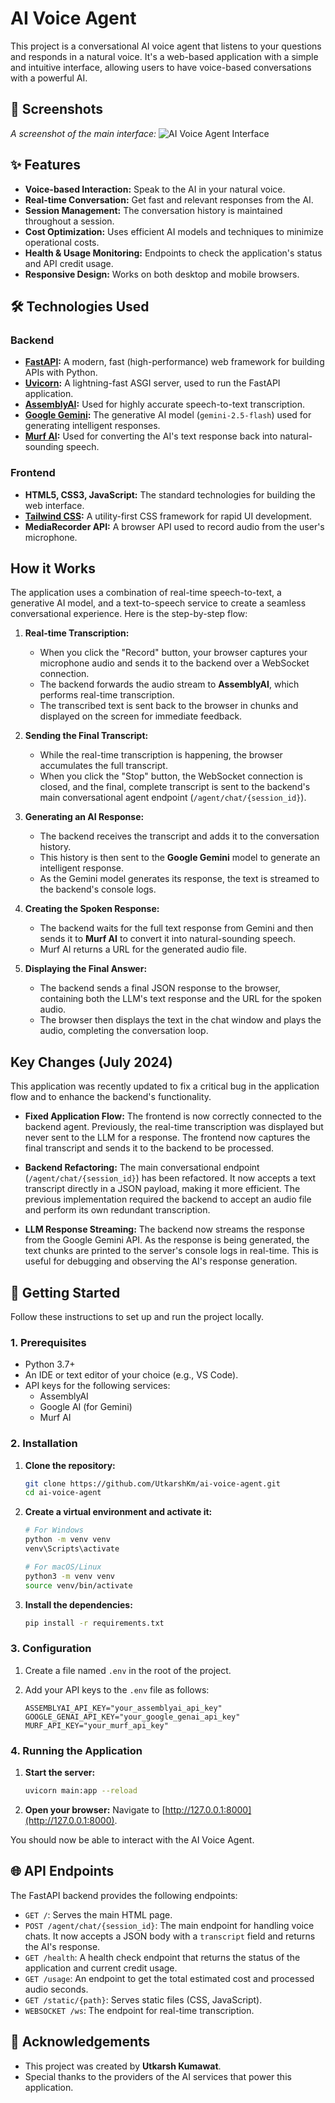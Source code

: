# AI Voice Agent

This project is a conversational AI voice agent that listens to your questions and responds in a natural voice. It's a web-based application with a simple and intuitive interface, allowing users to have voice-based conversations with a powerful AI.

## 📸 Screenshots



*A screenshot of the main interface:*
![AI Voice Agent Interface]( https://res.cloudinary.com/backend-tube/image/upload/v1755154372/Screenshot_2025-08-13_124951_zmw2xn.png )

## ✨ Features

*   **Voice-based Interaction:** Speak to the AI in your natural voice.
*   **Real-time Conversation:** Get fast and relevant responses from the AI.
*   **Session Management:** The conversation history is maintained throughout a session.
*   **Cost Optimization:** Uses efficient AI models and techniques to minimize operational costs.
*   **Health & Usage Monitoring:** Endpoints to check the application's status and API credit usage.
*   **Responsive Design:** Works on both desktop and mobile browsers.

## 🛠️ Technologies Used

### Backend

*   **[FastAPI](https://fastapi.tiangolo.com/):** A modern, fast (high-performance) web framework for building APIs with Python.
*   **[Uvicorn](https://www.uvicorn.org/):** A lightning-fast ASGI server, used to run the FastAPI application.
*   **[AssemblyAI](https://www.assemblyai.com/):** Used for highly accurate speech-to-text transcription.
*   **[Google Gemini](https://deepmind.google/technologies/gemini/):** The generative AI model (`gemini-2.5-flash`) used for generating intelligent responses.
*   **[Murf AI](https://murf.ai/):** Used for converting the AI's text response back into natural-sounding speech.

### Frontend

*   **HTML5, CSS3, JavaScript:** The standard technologies for building the web interface.
*   **[Tailwind CSS](https://tailwindcss.com/):** A utility-first CSS framework for rapid UI development.
*   **MediaRecorder API:** A browser API used to record audio from the user's microphone.

## How it Works

The application uses a combination of real-time speech-to-text, a generative AI model, and a text-to-speech service to create a seamless conversational experience. Here is the step-by-step flow:

1.  **Real-time Transcription:**
    *   When you click the "Record" button, your browser captures your microphone audio and sends it to the backend over a WebSocket connection.
    *   The backend forwards the audio stream to **AssemblyAI**, which performs real-time transcription.
    *   The transcribed text is sent back to the browser in chunks and displayed on the screen for immediate feedback.

2.  **Sending the Final Transcript:**
    *   While the real-time transcription is happening, the browser accumulates the full transcript.
    *   When you click the "Stop" button, the WebSocket connection is closed, and the final, complete transcript is sent to the backend's main conversational agent endpoint (`/agent/chat/{session_id}`).

3.  **Generating an AI Response:**
    *   The backend receives the transcript and adds it to the conversation history.
    *   This history is then sent to the **Google Gemini** model to generate an intelligent response.
    *   As the Gemini model generates its response, the text is streamed to the backend's console logs.

4.  **Creating the Spoken Response:**
    *   The backend waits for the full text response from Gemini and then sends it to **Murf AI** to convert it into natural-sounding speech.
    *   Murf AI returns a URL for the generated audio file.

5.  **Displaying the Final Answer:**
    *   The backend sends a final JSON response to the browser, containing both the LLM's text response and the URL for the spoken audio.
    *   The browser then displays the text in the chat window and plays the audio, completing the conversation loop.

## Key Changes (July 2024)

This application was recently updated to fix a critical bug in the application flow and to enhance the backend's functionality.

*   **Fixed Application Flow:** The frontend is now correctly connected to the backend agent. Previously, the real-time transcription was displayed but never sent to the LLM for a response. The frontend now captures the final transcript and sends it to the backend to be processed.

*   **Backend Refactoring:** The main conversational endpoint (`/agent/chat/{session_id}`) has been refactored. It now accepts a text transcript directly in a JSON payload, making it more efficient. The previous implementation required the backend to accept an audio file and perform its own redundant transcription.

*   **LLM Response Streaming:** The backend now streams the response from the Google Gemini API. As the response is being generated, the text chunks are printed to the server's console logs in real-time. This is useful for debugging and observing the AI's response generation.

## 🚀 Getting Started

Follow these instructions to set up and run the project locally.

### 1. Prerequisites

*   Python 3.7+
*   An IDE or text editor of your choice (e.g., VS Code).
*   API keys for the following services:
    *   AssemblyAI
    *   Google AI (for Gemini)
    *   Murf AI

### 2. Installation

1.  **Clone the repository:**
    ```bash
    git clone https://github.com/UtkarshKm/ai-voice-agent.git
    cd ai-voice-agent
    ```

2.  **Create a virtual environment and activate it:**
    ```bash
    # For Windows
    python -m venv venv
    venv\Scripts\activate

    # For macOS/Linux
    python3 -m venv venv
    source venv/bin/activate
    ```

3.  **Install the dependencies:**
    ```bash
    pip install -r requirements.txt
    ```

### 3. Configuration

1.  Create a file named `.env` in the root of the project.
2.  Add your API keys to the `.env` file as follows:

    ```
    ASSEMBLYAI_API_KEY="your_assemblyai_api_key"
    GOOGLE_GENAI_API_KEY="your_google_genai_api_key"
    MURF_API_KEY="your_murf_api_key"
    ```

### 4. Running the Application

1.  **Start the server:**
    ```bash
    uvicorn main:app --reload
    ```

2.  **Open your browser:**
    Navigate to [http://127.0.0.1:8000](http://127.0.0.1:8000).

You should now be able to interact with the AI Voice Agent.

## 🌐 API Endpoints

The FastAPI backend provides the following endpoints:

*   `GET /`: Serves the main HTML page.
*   `POST /agent/chat/{session_id}`: The main endpoint for handling voice chats. It now accepts a JSON body with a `transcript` field and returns the AI's response.
*   `GET /health`: A health check endpoint that returns the status of the application and current credit usage.
*   `GET /usage`: An endpoint to get the total estimated cost and processed audio seconds.
*   `GET /static/{path}`: Serves static files (CSS, JavaScript).
*   `WEBSOCKET /ws`: The endpoint for real-time transcription.

## 🙏 Acknowledgements

*   This project was created by **Utkarsh Kumawat**.
*   Special thanks to the providers of the AI services that power this application.
